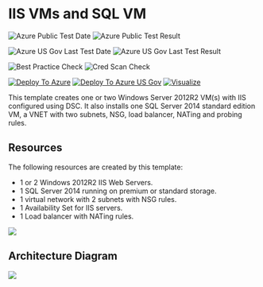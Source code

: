 # IIS VMs and SQL VM

![Azure Public Test Date](https://azurequickstartsservice.blob.core.windows.net/badges/iis-2vm-sql-1vm/PublicLastTestDate.svg)
![Azure Public Test Result](https://azurequickstartsservice.blob.core.windows.net/badges/iis-2vm-sql-1vm/PublicDeployment.svg)

![Azure US Gov Last Test Date](https://azurequickstartsservice.blob.core.windows.net/badges/iis-2vm-sql-1vm/FairfaxLastTestDate.svg)
![Azure US Gov Last Test Result](https://azurequickstartsservice.blob.core.windows.net/badges/iis-2vm-sql-1vm/FairfaxDeployment.svg)

![Best Practice Check](https://azurequickstartsservice.blob.core.windows.net/badges/iis-2vm-sql-1vm/BestPracticeResult.svg)
![Cred Scan Check](https://azurequickstartsservice.blob.core.windows.net/badges/iis-2vm-sql-1vm/CredScanResult.svg)

[![Deploy To Azure](https://raw.githubusercontent.com/fathym-it/azure-quickstart-templates/master/1-CONTRIBUTION-GUIDE/images/deploytoazure.svg?sanitize=true)](https://portal.azure.com/#create/Microsoft.Template/uri/https%3A%2F%2Fraw.githubusercontent.com%2Ffathym-it%2Fazure-quickstart-templates%2Fmaster%2Fiis-2vm-sql-1vm%2Fazuredeploy.json)  [![Deploy To Azure US Gov](https://raw.githubusercontent.com/fathym-it/azure-quickstart-templates/master/1-CONTRIBUTION-GUIDE/images/deploytoazuregov.svg?sanitize=true)](https://portal.azure.us/#create/Microsoft.Template/uri/https%3A%2F%2Fraw.githubusercontent.com%2Ffathym-it%2Fazure-quickstart-templates%2Fmaster%2Fiis-2vm-sql-1vm%2Fazuredeploy.json)  [![Visualize](https://raw.githubusercontent.com/fathym-it/azure-quickstart-templates/master/1-CONTRIBUTION-GUIDE/images/visualizebutton.svg?sanitize=true)](http://armviz.io/#/?load=https%3A%2F%2Fraw.githubusercontent.com%2Ffathym-it%2Fazure-quickstart-templates%2Fmaster%2Fiis-2vm-sql-1vm%2Fazuredeploy.json)

This template creates one or two Windows Server 2012R2 VM(s) with IIS configured using DSC. It also installs one SQL Server 2014 standard edition VM, a VNET with two subnets, NSG, load balancer, NATing and probing rules.

## Resources

The following resources are created by this template:

- 1 or 2 Windows 2012R2 IIS Web Servers.
- 1 SQL Server 2014 running on premium or standard storage.
- 1 virtual network with 2 subnets with NSG rules.
- 1 Availability Set for IIS servers.
- 1 Load balancer with NATing rules.

<img src="https://raw.githubusercontent.com/fathym-it/azure-quickstart-templates/master/iis-2vm-sql-1vm/images/resources.png" />

## Architecture Diagram
<img src="https://raw.githubusercontent.com/fathym-it/azure-quickstart-templates/master/iis-2vm-sql-1vm/images/architecture.png" />
